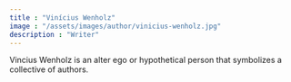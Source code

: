 ```yaml
---
title : "Vinícius Wenholz"
image : "/assets/images/author/vinicius-wenholz.jpg"
description : "Writer"
---
```

Vincius Wenholz is an alter ego or hypothetical person that symbolizes a collective of authors.
